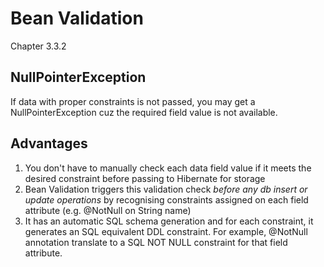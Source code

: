 # Bean Validation

Chapter 3.3.2

## NullPointerException
If data with proper constraints is not passed, you may get a NullPointerException cuz the required field value is not available.

## Advantages 
1) You don't have to manually check each data field value if it meets the desired constraint before passing to Hibernate for storage
2) Bean Validation triggers this validation check *before any db insert or update operations* by recognising constraints assigned on each field attribute
(e.g. @NotNull on String name)
3) It has an automatic SQL schema generation and for each constraint, it generates an SQL equivalent DDL constraint. For example, @NotNull annotation translate to
a SQL NOT NULL constraint for that field attribute.
